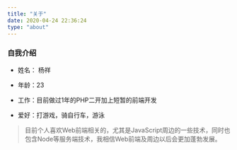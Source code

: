 ```yaml
---
title: "关于"
date: 2020-04-24 22:36:24
type: "about"
---
```


### 自我介绍

- 姓名： 杨祥

- 年龄：23

- 工作：目前做过1年的PHP二开加上短暂的前端开发

- 爱好：打游戏，骑自行车，游泳



> 目前个人喜欢Web前端相关的，尤其是JavaScript周边的一些技术，同时也包含Node等服务端技术，我相信Web前端及周边以后会更加蓬勃发展。

